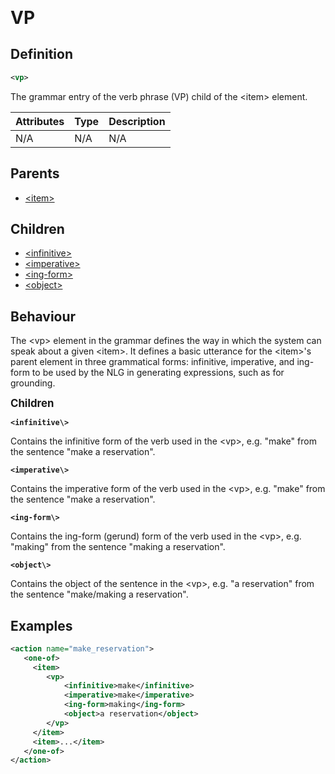 <span style="font-size: 2em">**VP**</span>
## Definition
```xml
<vp>
```

The grammar entry of the verb phrase (VP) child of the <item\> element.

| Attributes | Type | Description |
| --- | --- | --- |
| N/A | N/A | N/A |

## Parents

- [<item\>](/tdm_documentation/grammar/children/item)

## Children

- [<infinitive\>](/tdm_documentation/grammar/children/vp)
- [<imperative\>](/tdm_documentation/grammar/children/vp)
- [<ing-form\>](/tdm_documentation/grammar/children/vp)
- [<object\>](/tdm_documentation/grammar/children/vp)

## Behaviour

The <vp\> element in the grammar defines the way in which the system <!--(Is it also for the user?)--> can speak about a given <item\>. It defines a basic utterance for the <item\>'s parent element in three grammatical forms: infinitive, imperative, and ing-form <!--(gerund)--> to be used by the NLG <!--(Is it also for the user?)--> in generating expressions, such as for grounding.

<span style="font-size: 1.2em">**Children**</span>

**`<infinitive\>`**

Contains the infinitive form of the verb used in the <vp\>, e.g. "make" from the sentence "make a reservation".

**`<imperative\>`**

Contains the imperative form of the verb used in the <vp\>, e.g. "make" from the sentence "make a reservation".

**`<ing-form\>`**

Contains the ing-form (gerund) <!--(Could this also be a continuous form, or only gerund?)--> form of the verb used in the <vp\>, e.g. "making" from the sentence "making a reservation".

**`<object\>`**

Contains the object of the sentence in the <vp\>, e.g. "a reservation" from the sentence "make/making a reservation".

## Examples

```xml
<action name="make_reservation">
   <one-of>
     <item>
        <vp>
            <infinitive>make</infinitive>
            <imperative>make</imperative>
            <ing-form>making</ing-form>
            <object>a reservation</object>
        </vp>
     </item>
     <item>...</item>
   </one-of>
</action>
```